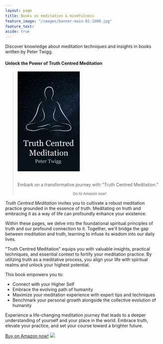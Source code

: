 ```yaml
---
layout: page
title: Books on meditation & mindfulness
feature_image: "/images/banner-main-01-1600.jpg"
feature_text: 
aside: true 
---
```


Discover knowledge about meditation techniques and insights in books written by Peter Twigg.

#### Unlock the Power of Truth Centred Meditation



<blockquote class="photo">
	<img src="/images/book-cover-truth-centred-meditation.jpg" width="200">
	<br>
	<br>
	<p>Embark on a transformative journey with "Truth Centred Meditation."</p>
	<footer><small><center><a href="https://www.amazon.com/Amazon-Ads-Authors-Advertising-Potential/dp/178613019X?&linkCode=li1&tag=petertwiggboo-20&linkId=2484966f00541f0fd5f4e3ecdee3578d&language=en_US&ref_=as_li_ss_il"></a>Go to Amazon now!</a></center></small></footer>
</blockquote>



*Truth Centred Meditation* invites you to cultivate a robust meditation practice grounded in the essence of truth. Meditating on truth and embracing it as a way of life can profoundly enhance your existence.

Within these pages, we delve into the foundational spiritual principles of truth and our profound connection to it. Together, we'll bridge the gap between meditation and truth, learning to infuse its wisdom into our daily lives.

"Truth Centred Meditation" equips you with valuable insights, practical techniques, and essential context to fortify your meditation practice. 
By utilizing truth as a meditative process, you align your life with spiritual realms and unlock your highest potential. 

This book empowers you to: 

* Connect with your Higher Self
* Embrace the evolving path of humanity
* Maximize your meditation experience with expert tips and techniques
* Benchmark your personal growth alongside the collective evolution of humanity

Experience a life-changing meditation journey that leads to a deeper understanding of yourself and your place in the world. Embrace truth, elevate your practice, and set your course toward a brighter future.

[Buy on Amazon now!](https://www.amazon.com/Amazon-Ads-Authors-Advertising-Potential/dp/178613019X?&linkCode=li1&tag=petertwiggboo-20&linkId=2484966f00541f0fd5f4e3ecdee3578d&language=en_US&ref_=as_li_ss_il") ![](TCM2X3(1).jpg)

